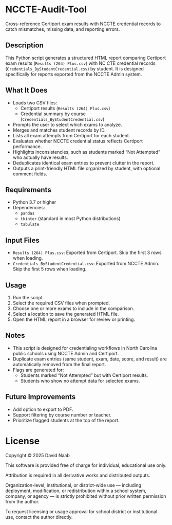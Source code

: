 # NCCTE-Audit-Tool

Cross-reference Certiport exam results with NCCTE credential records to catch mismatches, missing data, and reporting errors.

## Description

This Python script generates a structured HTML report comparing Certiport exam results (`Results (264) Plus.csv`) with NC CTE credential records (`Credentials_ByStudentCredential.csv`) by student. It is designed specifically for reports exported from the NCCTE Admin system.

## What It Does

- Loads two CSV files:
  - Certiport results (`Results (264) Plus.csv`)
  - Credential summary by course (`Credentials_ByStudentCredential.csv`)
- Prompts the user to select which exams to analyze.
- Merges and matches student records by ID.
- Lists all exam attempts from Certiport for each student.
- Evaluates whether NCCTE credential status reflects Certiport performance.
- Highlights inconsistencies, such as students marked “Not Attempted” who actually have results.
- Deduplicates identical exam entries to prevent clutter in the report.
- Outputs a print-friendly HTML file organized by student, with optional comment fields.

## Requirements

- Python 3.7 or higher
- Dependencies:
  - `pandas`
  - `tkinter` (standard in most Python distributions)
  - `tabulate`

## Input Files

- `Results (264) Plus.csv`: Exported from Certiport. Skip the first 3 rows when loading.
- `Credentials_ByStudentCredential.csv`: Exported from NCCTE Admin. Skip the first 5 rows when loading.

## Usage

1. Run the script.
2. Select the required CSV files when prompted.
3. Choose one or more exams to include in the comparison.
4. Select a location to save the generated HTML file.
5. Open the HTML report in a browser for review or printing.

## Notes

- This script is designed for credentialing workflows in North Carolina public schools using NCCTE Admin and Certiport.
- Duplicate exam entries (same student, exam, date, score, and result) are automatically removed from the final report.
- Flags are generated for:
  - Students marked “Not Attempted” but with Certiport results.
  - Students who show no attempt data for selected exams.

## Future Improvements

- Add option to export to PDF.
- Support filtering by course number or teacher.
- Prioritize flagged students at the top of the report.

# License
Copyright © 2025 David Naab

This software is provided free of charge for individual, educational use only.

Attribution is required in all derivative works and distributed outputs.

Organization-level, institutional, or district-wide use — including deployment, modification, or redistribution within a school system, company, or agency — is strictly prohibited without prior written permission from the author.

To request licensing or usage approval for school district or institutional use, contact the author directly.

